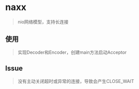 # naxx
> nio网络模型，支持长连接

## 使用
> 实现Decoder和Encoder，创建main方法启动Acceptor

## Issue
> 没有主动关闭超时或异常的连接，导致会产生CLOSE_WAIT
